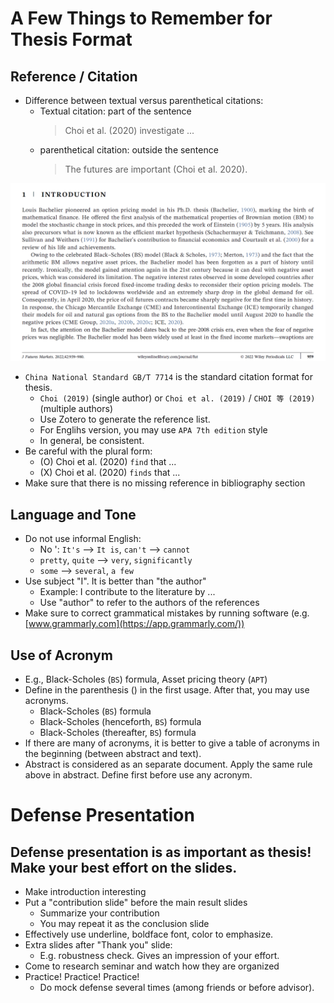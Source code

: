# A Few Things to Remember for Thesis Format

## Reference / Citation
* Difference between textual versus parenthetical citations:
  * Textual citation: part of the sentence 
    > Choi et al. (2020) investigate ...
  * parenthetical citation: outside the sentence
    > The futures are important (Choi et al. 2020).

![Group Join](../images/Citation-Example.PNG)
* `China National Standard GB/T 7714` is the standard citation format for thesis. 
  * `Choi (2019)` (single author) or  `Choi et al. (2019)` / `CHOI 等 (2019)` (multiple authors)
  * Use Zotero to generate the reference list.
  * For Englihs version, you may use `APA 7th edition` style
  * In general, be consistent.
* Be careful with the plural form:
  * (O) Choi et al. (2020) `find` that ... 
  * (X) Choi et al. (2020) `finds` that ... 
* Make sure that there is no missing reference in bibliography section 

## Language and Tone
* Do not use informal English:
  * No ': `It's` --> `It is`, `can't` --> `cannot`
  * `pretty`, `quite` --> `very`, `significantly`
  * `some` --> `several`, `a few`
* Use subject "I". It is better than "the author"
  * Example: I contribute to the literature by ...
  * Use "author" to refer to the authors of the references
* Make sure to correct grammatical mistakes by running software (e.g. [www.grammarly.com](https://app.grammarly.com/))

## Use of Acronym
  * E.g., Black-Scholes (`BS`) formula, Asset pricing theory (`APT`)
  * Define in the parenthesis () in the first usage. After that, you may use acronyms. 
    * Black-Scholes (`BS`) formula
    * Black-Scholes (henceforth, `BS`) formula
    * Black-Scholes (thereafter, `BS`) formula
  * If there are many of acronyms, it is better to give a table of acronyms in the beginning (between abstract and text).
  * Abstract is considered as an separate document. Apply the same rule above in abstract. Define first before use any acronym.

# Defense Presentation

## Defense presentation is as important as thesis! Make your best effort on the slides.

* Make introduction interesting 
* Put a "contribution slide" before the main result slides
  * Summarize your contribution
  * You may repeat it as the conclusion slide
* Effectively use underline, boldface font, color to emphasize.
* Extra slides after "Thank you" slide: 
  * E.g. robustness check. Gives an impression of your effort.
* Come to research seminar and watch how they are organized
* Practice! Practice! Practice!
  * Do mock defense several times (among friends or before advisor).
